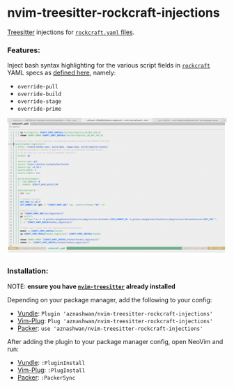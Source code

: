# nvim-treesitter-rockcraft-injections

[Treesitter](https://github.com/nvim-treesitter/nvim-treesitter)
injections for [`rockcraft.yaml` files](https://github.com/canonical/rockcraft).

### Features:

Inject bash syntax highlighting for the various script fields in
[`rockcraft`](https://github.com/canonical/rockcraft) YAML specs as
[defined here](https://documentation.ubuntu.com/rockcraft/en/latest/reference/rockcraft.yaml/),
namely:
* `override-pull`
* `override-build`
* `override-stage`
* `override-prime`

![screenshot](images/screenshot.png)

### Installation:

NOTE: **ensure you have
[`nvim-treesitter`](https://github.com/nvim-treesitter/nvim-treesitter)
already installed**

Depending on your package manager, add  the following to your config:

* [Vundle](https://github.com/VundleVim/Vundle.vim): `Plugin 'aznashwan/nvim-treesitter-rockcraft-injections'`
* [Vim-Plug](https://github.com/junegunn/vim-plug): `Plug 'aznashwan/nvim-treesitter-rockcraft-injections'`
* [Packer](https://github.com/wbthomason/packer.nvim): `use 'aznashwan/nvim-treesitter-rockcraft-injections'`

After adding the plugin to your package manager config, open NeoVim and run:

* [Vundle](https://github.com/VundleVim/Vundle.vim): `:PluginInstall`
* [Vim-Plug](https://github.com/junegunn/vim-plug): `:PlugInstall`
* [Packer](https://github.com/wbthomason/packer.nvim): `:PackerSync`
